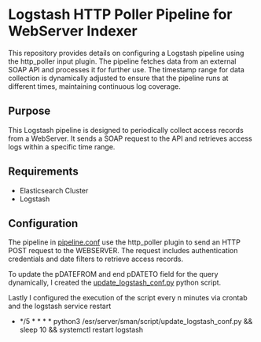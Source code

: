 # Logstash HTTP Poller Pipeline for WebServer Indexer
This repository provides details on configuring a Logstash pipeline using the http_poller input plugin. The pipeline fetches data from an external SOAP API and processes it for further use. The timestamp range for data collection is dynamically adjusted to ensure that the pipeline runs at different times, maintaining continuous log coverage.

## Purpose
This Logstash pipeline is designed to periodically collect access records from a WebServer. It sends a SOAP request to the API and retrieves access logs within a specific time range.

## Requirements
- Elasticsearch Cluster
- Logstash

## Configuration
The pipeline in [pipeline.conf](https://github.com/AndreaBarocco/WebServer-Indexer/blob/main/pipeline.conf) use the http_poller plugin to send an HTTP POST request to the WEBSERVER. The request includes authentication credentials and date filters to retrieve access records.

To update the pDATEFROM and end pDATETO field for the query dynamically, I created the [update_logstash_conf.py](https://github.com/AndreaBarocco/WebServer-Indexer/blob/main/update_logstash_conf.py) python script.

Lastly I configured the execution of the script every n minutes via crontab and the logstash service restart
-  */5 * * * * python3 /esr/server/sman/script/update_logstash_conf.py && sleep 10 && systemctl restart logstash
